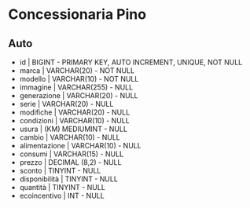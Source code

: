 # Concessionaria Pino

## Auto

- id | BIGINT - PRIMARY KEY, AUTO INCREMENT, UNIQUE, NOT NULL
- marca | VARCHAR(20) - NOT NULL
- modello | VARCHAR(10) - NOT NULL
- immagine | VARCHAR(255) - NULL 
- generazione | VARCHAR(20) - NULL
- serie | VARCHAR(20) - NULL
- modifiche | VARCHAR(20) - NULL
- condizioni | VARCHAR(10) - NULL
- usura | (KM) MEDIUMINT - NULL
- cambio | VARCHAR(10) - NULL
- alimentazione | VARCHAR(10) - NULL
- consumi | VARCHAR(15) - NULL
- prezzo | DECIMAL (8,2) - NULL
- sconto | TINYINT - NULL
- disponibilità | TINYINT - NULL
- quantità | TINYINT - NULL
- ecoincentivo | INT - NULL
